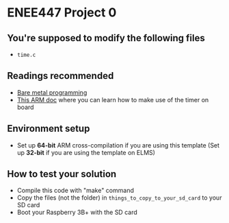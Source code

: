 # ENEE447 Project 0
## You're supposed to modify the following files
- `time.c`

## Readings recommended
- [Bare metal programming](https://github.com/dwelch67/raspberrypi/tree/master/baremetal)
- [This ARM doc](http://classweb.ece.umd.edu/enee447.S2019/ARM-Documentation/BCM2836-QA7.pdf) where you can learn how to make use of the timer on board

## Environment setup
- Set up **64-bit** ARM cross-compilation if you are using this template (Set up **32-bit** if you are using the template on ELMS)

## How to test your solution
- Compile this code with "make" command
- Copy the files (not the folder) in `things_to_copy_to_your_sd_card` to your SD card
- Boot your Raspberry 3B+ with the SD card

